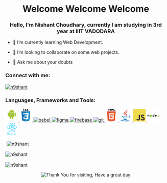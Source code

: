 
<h1 align="center">Welcome Welcome Welcome</h1>
<h3 align="center">Hello, I'm Nishant Choudhary, currently I am studying in 3rd year at IIIT VADODARA</h3>

- 🌱 I’m currently learning Web Development.

- 👯 I’m looking to collaborate on some web projects.

- 💬 Ask me about your doubts

<h3 align="left">Connect with me:</h3>
<p align="left">
<a href="https://linkedin.com/in/n9shant" target="blank"><img align="center" src="https://raw.githubusercontent.com/rahuldkjain/github-profile-readme-generator/master/src/images/icons/Social/linked-in-alt.svg" alt="n9shant" height="30" width="40" /></a>
</p>
<h3 align="left">Languages, Frameworks and Tools:</h3>
<p align="left"> <a href="https://developer.android.com" target="_blank"> <img src="https://raw.githubusercontent.com/devicons/devicon/master/icons/android/android-original-wordmark.svg" alt="android" width="40" height="40"/> </a> <a href="https://www.w3schools.com/css/" target="_blank"> <img src="https://raw.githubusercontent.com/devicons/devicon/master/icons/css3/css3-original-wordmark.svg" alt="css3" width="40" height="40"/> </a> <a href="https://babeljs.io/" target="_blank"> <img src="https://www.vectorlogo.zone/logos/babeljs/babeljs-icon.svg" alt="babel" width="40" height="40"/> </a> <a href="https://www.figma.com/" target="_blank"> <img src="https://www.vectorlogo.zone/logos/figma/figma-icon.svg" alt="figma" width="40" height="40"/> </a> <a href="https://firebase.google.com/" target="_blank"> <img src="https://www.vectorlogo.zone/logos/firebase/firebase-icon.svg" alt="firebase" width="40" height="40"/> </a> <a href="https://git-scm.com/" target="_blank"> <img src="https://www.vectorlogo.zone/logos/git-scm/git-scm-icon.svg" alt="git" width="40" height="40"/> </a> <a href="https://www.w3.org/html/" target="_blank"> <img src="https://raw.githubusercontent.com/devicons/devicon/master/icons/html5/html5-original-wordmark.svg" alt="html5" width="40" height="40"/> </a> <a href="https://www.java.com" target="_blank"> <img src="https://raw.githubusercontent.com/devicons/devicon/master/icons/java/java-original.svg" alt="java" width="40" height="40"/> </a> <a href="https://developer.mozilla.org/en-US/docs/Web/JavaScript" target="_blank"> <img src="https://raw.githubusercontent.com/devicons/devicon/master/icons/javascript/javascript-original.svg" alt="javascript" width="40" height="40"/> </a> <a href="https://nodejs.org" target="_blank"> <img src="https://raw.githubusercontent.com/devicons/devicon/master/icons/nodejs/nodejs-original-wordmark.svg" alt="nodejs" width="40" height="40"/> </a> <a href="https://reactjs.org/" target="_blank"> <img src="https://raw.githubusercontent.com/devicons/devicon/master/icons/react/react-original-wordmark.svg" alt="react" width="40" height="40"/> </a> </p>

<p>&nbsp;<img align="center" src="https://github-readme-stats.vercel.app/api?username=n9shant&show_icons=true&locale=en&theme=dark" alt="n9shant" /></p>

<p><img align="center" src="https://github-readme-streak-stats.herokuapp.com/?user=n9shant&theme=dark" alt="n9shant" /></p>

<p><img align="center" src="https://github-readme-stats.vercel.app/api/top-langs?username=n9shant&show_icons=true&locale=en&layout=compact&theme=dark" alt="n9shant" /></p>

<p align="center"><img src="https://media4.giphy.com/media/l3q2FnW3yZRJVZH2g/200.webp?cid=ecf05e47yos1lobhve9a6kzdv4z54wuo2wdlwh5o7z7q5hxc&rid=200.webp&ct=g" alt="Thank You for visiting, Have a great day" width="300" height="100"></p>

